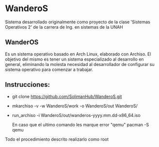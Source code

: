 # WanderoS

Sistema desarrollado originalmente como proyecto de la clase 'Sistemas Operativos 2' de la carrera de Ing. en sistemas de la UNAH

## WanderOS

Es un sistema operativo basado en Arch Linux, elaborado con Archiso.
El objetivo del mismo es tener un sistema especializado al desarrollo en general, eliminando la molesta necesidad al desarrollador de configurar su sistema operativo para comenzar a trabajar.

## Instrucciones:

* git clone https://github.com/SolimanHub/WanderoS.git
* mkarchiso -v -w WanderoS/work -o WanderoS/out WanderoS/
* run_archiso -i WanderoS/out/wanderos-yyyy.mm.dd-x86_64.iso

    En caso que el ultimo comando les marque error "qemu"
    pacman -S qemu

Todo el procedimiento descrito realizarlo como root